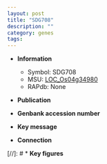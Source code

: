 ```yaml
---
layout: post
title: "SDG708"
description: ""
category: genes
tags: 
---
```


* **Information**  
    + Symbol: SDG708  
    + MSU: [LOC_Os04g34980](http://rice.uga.edu/cgi-bin/ORF_infopage.cgi?orf=LOC_Os04g34980)  
    + RAPdb: None  

* **Publication**  

* **Genbank accession number**  

* **Key message**  

* **Connection**  

[//]: # * **Key figures**  


